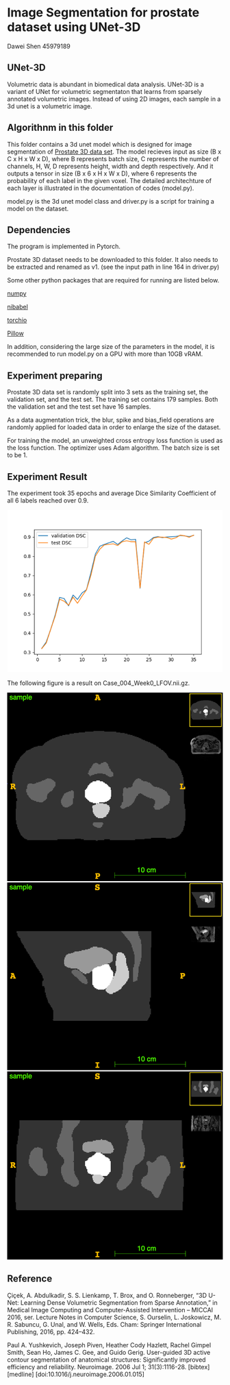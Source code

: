 Image Segmentation for prostate dataset using UNet-3D
======
 Dawei Shen 
 45979189
 
 ## UNet-3D
 
 Volumetric data is abundant in biomedical data analysis. UNet-3D is a variant of UNet for volumetric segmentaton that learns from sparsely annotated volumetric images. Instead of using 2D images, each sample in a 3d unet is a volumetric image.
 
 
 
 ## Algorithnm in this folder
 
 This folder contains a 3d unet model which is designed for image segmentation of [Prostate 3D data set](). The model recieves input as size (B x C x H x W x D), where B represents batch size, C represents the number of channels, H, W, D represents height, width and depth respectively. And it outputs a tensor in size (B x 6 x H x W x D), where 6 represents the probability of each label in the given voxel. The detailed architechture of each layer is illustrated in the documentation of codes (model.py).
 
 model.py is the 3d unet model class and driver.py is a script for training a model on the dataset.
 
 
 ## Dependencies
 
 The program is implemented in Pytorch.
 
 Prostate 3D dataset needs to be downloaded to this folder. It also needs to be extracted and renamed as v1. (see the input path in line 164 in driver.py)
 
 Some other python packages that are required for running are listed below.
 
 [numpy](https://numpy.org/)
 
 [nibabel](https://nipy.org/nibabel/)
 
 [torchio](https://torchio.readthedocs.io/)
 
 [Pillow](https://pillow.readthedocs.io/en/stable/)
 
 In addition, considering the large size of the parameters in the model, it is recommended to run model.py on a GPU with more than 10GB vRAM. 
 
 ## Experiment preparing
 
  Prostate 3D data set is randomly split into 3 sets as the training set, the validation set, and the test set. The training set contains 179 samples. Both the validation set and the test set have 16 samples.
 
  As a data augmentation trick, the blur, spike and bias_field operations are randomly applied for loaded data in order to enlarge the size of the dataset.
 
  For training the model, an unweighted cross entropy loss function is used as the loss function. The optimizer uses Adam algorithm. The batch size is set to be 1.
  
 ## Experiment Result
  
  The experiment took 35 epochs and average Dice Similarity Coefficient of all 6 labels reached over 0.9. 
  
  ![image](https://github.com/aCoalBall/segmentation-of-3d-prostate/blob/main/performance.png)
  
  
  
  The following figure is a result on Case_004_Week0_LFOV.nii.gz.
  
  ![image](https://github.com/aCoalBall/segmentation-of-3d-prostate/blob/main/visualization/axial.png)
  ![image](https://github.com/aCoalBall/segmentation-of-3d-prostate/blob/main/visualization/coronal.png)
  ![image](https://github.com/aCoalBall/segmentation-of-3d-prostate/blob/main/visualization/sagittal.png)
  
  
  ## Reference
  
Çiçek, A. Abdulkadir, S. S. Lienkamp, T. Brox, and O. Ronneberger, “3D U-Net: Learning Dense
Volumetric Segmentation from Sparse Annotation,” in Medical Image Computing and Computer-Assisted Intervention – MICCAI 2016, ser. Lecture Notes in Computer Science, S. Ourselin, L. Joskowicz, M. R. Sabuncu,
G. Unal, and W. Wells, Eds. Cham: Springer International Publishing, 2016, pp. 424–432.

Paul A. Yushkevich, Joseph Piven, Heather Cody Hazlett, Rachel Gimpel Smith, Sean Ho, James C. Gee, and Guido Gerig. User-guided 3D active contour segmentation of anatomical structures: Significantly improved efficiency and reliability. Neuroimage. 2006 Jul 1; 31(3):1116-28. 
[bibtex] [medline] [doi:10.1016/j.neuroimage.2006.01.015]



  
  
  
  
  
  
  
  
  
  
